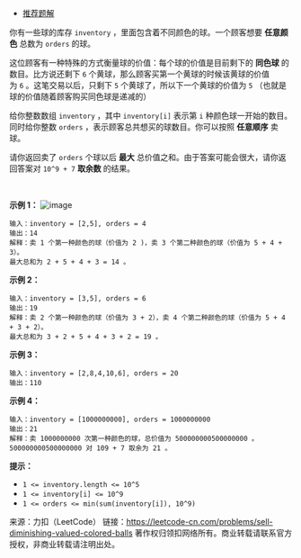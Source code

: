 * [推荐题解](https://leetcode-cn.com/problems/sell-diminishing-valued-colored-balls/solution/liang-chong-si-lu-you-hua-tan-xin-suan-fa-you-hua-/)

你有一些球的库存 ```inventory``` ，里面包含着不同颜色的球。一个顾客想要 **任意颜色** 总数为 ```orders``` 的球。

这位顾客有一种特殊的方式衡量球的价值：每个球的价值是目前剩下的 **同色球** 的数目。比方说还剩下 ```6``` 个黄球，那么顾客买第一个黄球的时候该黄球的价值为 ```6``` 。这笔交易以后，只剩下 ```5``` 个黄球了，所以下一个黄球的价值为 ```5``` （也就是球的价值随着顾客购买同色球是递减的）

给你整数数组 ```inventory``` ，其中 ```inventory[i]``` 表示第 ```i``` 种颜色球一开始的数目。同时给你整数 ```orders``` ，表示顾客总共想买的球数目。你可以按照 **任意顺序** 卖球。

请你返回卖了 ```orders``` 个球以后 **最大** 总价值之和。由于答案可能会很大，请你返回答案对 ```10^9 + 7``` **取余数** 的结果。

 

**示例 1：**
![image](https://github.com/Zhenghao-Liu/LeetCode_problem-and-solution/blob/master/1648.销售价值减少的颜色球/1648_1.gif)
```
输入：inventory = [2,5], orders = 4
输出：14
解释：卖 1 个第一种颜色的球（价值为 2 )，卖 3 个第二种颜色的球（价值为 5 + 4 + 3）。
最大总和为 2 + 5 + 4 + 3 = 14 。
```
**示例 2：**
```
输入：inventory = [3,5], orders = 6
输出：19
解释：卖 2 个第一种颜色的球（价值为 3 + 2），卖 4 个第二种颜色的球（价值为 5 + 4 + 3 + 2）。
最大总和为 3 + 2 + 5 + 4 + 3 + 2 = 19 。
```
**示例 3：**
```
输入：inventory = [2,8,4,10,6], orders = 20
输出：110
```
**示例 4：**
```
输入：inventory = [1000000000], orders = 1000000000
输出：21
解释：卖 1000000000 次第一种颜色的球，总价值为 500000000500000000 。 500000000500000000 对 109 + 7 取余为 21 。
```

**提示：**

* ```1 <= inventory.length <= 10^5```
* ```1 <= inventory[i] <= 10^9```
* ```1 <= orders <= min(sum(inventory[i]), 10^9)```

来源：力扣（LeetCode）
链接：https://leetcode-cn.com/problems/sell-diminishing-valued-colored-balls
著作权归领扣网络所有。商业转载请联系官方授权，非商业转载请注明出处。
